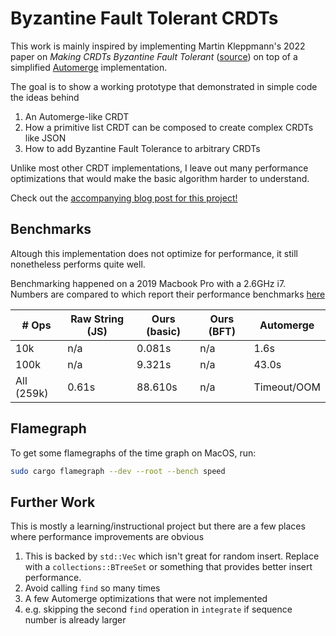 # Byzantine Fault Tolerant CRDTs

This work is mainly inspired by implementing Martin Kleppmann's 2022 paper on *Making CRDTs Byzantine Fault Tolerant* ([source](https://martin.kleppmann.com/papers/bft-crdt-papoc22.pdf))
on top of a simplified [Automerge](https://automerge.org/) implementation.

The goal is to show a working prototype that demonstrated in simple code the ideas behind
1. An Automerge-like CRDT
2. How a primitive list CRDT can be composed to create complex CRDTs like JSON
2. How to add Byzantine Fault Tolerance to arbitrary CRDTs

Unlike most other CRDT implementations, I leave out many performance optimizations that would make the basic algorithm harder to understand.

Check out the [accompanying blog post for this project!](https://jzhao.xyz/posts/bft-json-crdt)

## Benchmarks
Altough this implementation does not optimize for performance, it still nonetheless performs quite well.

Benchmarking happened on a 2019 Macbook Pro with a 2.6GHz i7.
Numbers are compared to  which report their performance benchmarks [here](https://github.com/automerge/automerge-perf)

| # Ops | Raw String (JS) | Ours (basic) | Ours (BFT) | Automerge |
|--|--|--|--|--|
|10k       | n/a     | 0.081s  | n/a | 1.6s        |
|100k      | n/a     | 9.321s | n/a | 43.0s       |
|All (259k)| 0.61s | 88.610s  | n/a | Timeout/OOM |

## Flamegraph
To get some flamegraphs of the time graph on MacOS, run:

```bash
sudo cargo flamegraph --dev --root --bench speed
```

## Further Work 
This is mostly a learning/instructional project but there are a few places where performance improvements are obvious
1. This is backed by `std::Vec` which isn't great for random insert. Replace with a `collections::BTreeSet` or something that provides better insert performance.
2. Avoid calling `find` so many times 
  1. A few Automerge optimizations that were not implemented
  2. e.g. skipping the second `find` operation in `integrate` if sequence number is already larger
